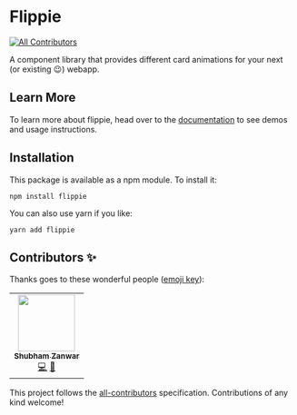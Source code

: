 # Flippie
<!-- ALL-CONTRIBUTORS-BADGE:START - Do not remove or modify this section -->
[![All Contributors](https://img.shields.io/badge/all_contributors-1-orange.svg?style=flat-square)](#contributors-)
<!-- ALL-CONTRIBUTORS-BADGE:END -->

A component library that provides different card animations for your next (or existing 😉) webapp.

## Learn More

To learn more about flippie, head over to the [documentation](https://shubhamzanwar.github.io/flippie) to see demos and usage instructions.

## Installation

This package is available as a npm module. To install it:

```shell
npm install flippie
```

You can also use yarn if you like:

```shell
yarn add flippie
```
## Contributors ✨

Thanks goes to these wonderful people ([emoji key](https://allcontributors.org/docs/en/emoji-key)):

<!-- ALL-CONTRIBUTORS-LIST:START - Do not remove or modify this section -->
<!-- prettier-ignore-start -->
<!-- markdownlint-disable -->
<table>
  <tr>
    <td align="center"><a href="https://github.com/shubhamzanwar"><img src="https://avatars0.githubusercontent.com/u/15626155?v=4" width="100px;" alt=""/><br /><sub><b>Shubham Zanwar</b></sub></a><br /><a href="https://github.com/shubhamzanwar/flippie/commits?author=shubhamzanwar" title="Code">💻</a> <a href="https://github.com/shubhamzanwar/flippie/commits?author=shubhamzanwar" title="Documentation">📖</a></td>
  </tr>
</table>

<!-- markdownlint-enable -->
<!-- prettier-ignore-end -->
<!-- ALL-CONTRIBUTORS-LIST:END -->

This project follows the [all-contributors](https://github.com/all-contributors/all-contributors) specification. Contributions of any kind welcome!